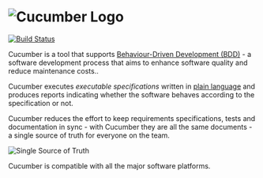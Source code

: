 # ![Cucumber Logo](docs/images/cucumber.png)

[![Build Status](https://secure.travis-ci.org/cucumber/cucumber.svg)](http://travis-ci.org/cucumber/cucumber)

Cucumber is a tool that supports [Behaviour-Driven Development (BDD)](#) - a software
development process that aims to enhance software quality and reduce maintenance costs..

Cucumber executes *executable specifications* written in [plain language](docs/gherkin.md)
and produces reports indicating whether the software behaves according to the
specification or not.

Cucumber reduces the effort to keep requirements specifications, tests and documentation
in sync - with Cucumber they are all the same documents - a single source of truth
for everyone on the team.

![Single Source of Truth](docs/images/single-source-of-truth-256x256.png)

Cucumber is compatible with all the major software platforms.
